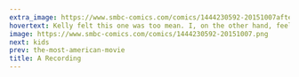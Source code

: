 ```yaml
---
extra_image: https://www.smbc-comics.com/comics/1444230592-20151007after.png
hovertext: Kelly felt this one was too mean. I, on the other hand, feel nothing.
image: https://www.smbc-comics.com/comics/1444230592-20151007.png
next: kids
prev: the-most-american-movie
title: A Recording
---
```

